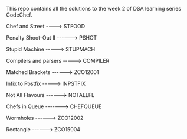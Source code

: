 This repo contains all the solutions to the week 2 of DSA learning series CodeChef.


Chef and Street ----> STFOOD

Penalty Shoot-Out II ------>  PSHOT

Stupid Machine ----->  STUPMACH

Compilers and parsers ----->  COMPILER

Matched Brackets  ------>  ZCO12001

Infix to Postfix  ----->  INPSTFIX

Not All Flavours ------>  NOTALLFL

Chefs in Queue ------->  CHEFQUEUE

Wormholes ------>  ZCO12002

Rectangle  ------>  ZCO15004
